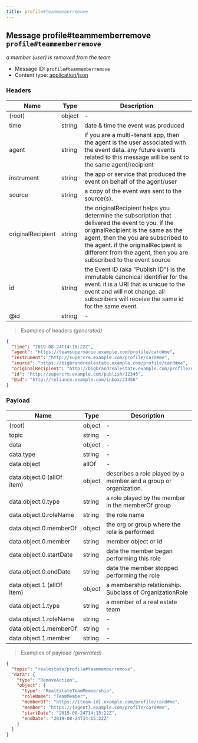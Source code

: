 ```yaml
---
title: profile#teammemberremove
---
```

## Message profile#teammemberremove `profile#teammemberremove`

*a member (user) is removed from the team*

* Message ID: `profile#teammemberremove`
* Content type: [application/json](https://www.iana.org/assignments/media-types/application/json)

### Headers

| Name | Type | Description |
|---|---|---|
| (root) | object | - |
| time | string | date & time the event was produced |
| agent | string | if you are a multi-tenant app, then the agent is the user associated with the event data. any future events related to this message will be sent to the same agent/recipient |
| instrument | string | the app or service that produced the event on behalf of the agent/user |
| source | string | a copy of the event was sent to the source(s). |
| originalRecipient | string | the originalRecipient helps you determine the subscription that delivered the event to you. if the originalRecipient is the same as the agent, then the you are subscribed to the agent. if the originalRecipient is different from the agent, then you are subscribed to the event source |
| id | string | the Event ID (aka "Publish ID") is the immutable canonical identifier for the event. it is a URI that is unique to the event and will not change. all subscribers will receive the same id for the same event. |
| @id | string | - |

> Examples of headers _(generated)_

```json
{
  "time": "2019-08-24T14:15:22Z",
  "agent": "https://teamsupermario.example.com/profile/card#me",
  "instrument": "http://supercrm.example.com/profile/card#me",
  "source": "https://bigbrandrealestate.example.com/profile/card#me",
  "originalRecipient": "http://bigbrandrealestate.example.com/profile/card#me",
  "id": "http://supercrm.example.com/publish/12345",
  "@id": "http://reliance.example.com/inbox/23456"
}
```


### Payload

| Name | Type | Description |
|---|---|---|
| (root) | object | - |
| topic | string | - |
| data | object | - |
| data.type | string | - |
| data.object | allOf | - |
| data.object.0 (allOf item) | object | describes a role played by a member and a group or organization. |
| data.object.0.type | string | a role played by the member in the memberOf group |
| data.object.0.roleName | string | the role name |
| data.object.0.memberOf | object | the org or group where the role is performed |
| data.object.0.member | string | member object or id |
| data.object.0.startDate | string | date the member began performing this role |
| data.object.0.endDate | string | date the member stopped performing the role |
| data.object.1 (allOf item) | object | a membership relationship.  Subclass of OrganizationRole |
| data.object.1.type | string | a member of a real estate team |
| data.object.1.roleName | string | - |
| data.object.1.memberOf | string | - |
| data.object.1.member | string | - |

> Examples of payload _(generated)_

```json
{
  "topic": "realestate/profile#teammemberremove",
  "data": {
    "type": "RemoveAction",
    "object": {
      "type": "RealEstateTeamMembership",
      "roleName": "TeamMember",
      "memberOf": "https://{team-id}.example.com/profile/card#me",
      "member": "https://{agent}.example.com/profile/card#me",
      "startDate": "2019-08-24T14:15:22Z",
      "endDate": "2019-08-24T14:15:22Z"
    }
  }
}
```


